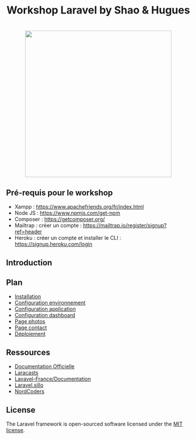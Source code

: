 <h1 align="center">Workshop Laravel by Shao & Hugues<h1>
<p align="center"><img src="https://res.cloudinary.com/dtfbvvkyp/image/upload/v1566331377/laravel-logolockup-cmyk-red.svg" width="400"></p>

## Pré-requis pour le workshop

- Xampp : https://www.apachefriends.org/fr/index.html
- Node JS : https://www.npmjs.com/get-npm
- Composer : https://getcomposer.org/
- Mailtrap : créer un compte : https://mailtrap.io/register/signup?ref=header
- Heroku : créer un compte et installer le CLI : https://signup.heroku.com/login

## Introduction

## Plan
- [Installation](workshop_tutoriel/1.installation.md)
- [Configuration environnement](workshop_tutoriel/2.configuration_environnement.md)
- [Configuration application](workshop_tutoriel/3.configuration_application.md)
- [Configuration dashboard](workshop_tutoriel/4.configuration_dashboard.md)
- [Page photos](workshop_tutoriel/5.page_photos.md)
- [Page contact](workshop_tutoriel/6.page_contact.md)
- [Déploiement](workshop_tutoriel/7.déploiement.md)

## Ressources
- [Documentation Officielle](https://laravel.com/docs/6.x)
- [Laracasts](https://laracasts.com/)
- [Lavavel-France/Documentation](https://github.com/laravel-france/documentation/blob/master/4.2/eloquent.md#introduction)
- [Laravel.sillo](https://laravel.sillo.org/laravel-6-2/)
- [NordCoders](https://www.youtube.com/watch?v=9I8ilGHY5FQ&list=PLeeuvNW2FHVimkEqbV1vJ9pjFu8UOeSNB)

## License

The Laravel framework is open-sourced software licensed under the [MIT license](https://opensource.org/licenses/MIT).
